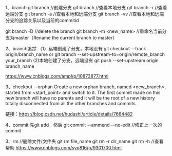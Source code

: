 1、branch
git branch <name>  //创建分支
git branch //查看本地分支
git branch -r  //查看远端分支
git branch -a   //查看本地和远端分支
git branch -vv  //查看本地和远端分支的追踪关系以及当前的commitid

git branch -D <name>   //delete the branch
git branch -m <new_name>  //重命名当前分支为master（Rename the current branch to master）

2、branch追踪
（1）远端创建了分支，本地没有
git checkout --track origin/branch_name
or
git branch --set-upstream-to=origin/remote_branch your_branch
(2)本地创建了分支，远端没有
git push --set-upstream origin branch_name 

https://www.cnblogs.com/ampl/p/10873877.html

3、checkout
--orphan
Create a new orphan branch, named <new_branch>, started from <start_point> and switch to it. The first commit made on this new branch will have no parents and it will be the root of a new history totally disconnected from all the other branches and commits.

链接：https://blog.csdn.net/hudashi/article/details/7664482

4、commit
先git add，然后
git commit --ammend --no-edit   //修正上一次的commit

3、rm  //删除文件/文件夹
git rm file_name
git rm -r dir_name
git rm -h  //查看帮助
https://www.cnblogs.com/syq816/p/9301700.html
